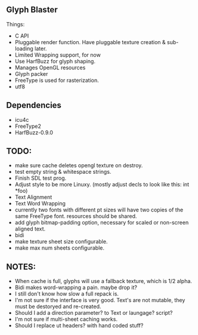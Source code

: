 Glyph Blaster
---------------

Things:
  * C API
  * Pluggable render function.  Have pluggable texture creation & sub-loading later.
  * Limited Wrapping support, for now
  * Use HarfBuzz for glyph shaping.
  * Manages OpenGL resources
  * Glyph packer
  * FreeType is used for rasterization.
  * utf8

Dependencies
-----------------
  * icu4c
  * FreeType2
  * HarfBuzz-0.9.0

TODO:
-----------------
* make sure cache deletes opengl texture on destroy.
* test empty string & whitespace strings.
* Finish SDL test prog.
* Adjust style to be more Linuxy. (mostly adjust decls to look like this: int *foo)
* Text Alignment
* Text Word Wrapping
* currently two fonts with different pt sizes will have two copies of the same FreeType font.
  resources should be shared.
* add glyph bitmap-padding option, necessary for scaled or non-screen aligned text.
* bidi
* make texture sheet size configurable.
* make max num sheets configurable.

NOTES:
----------------
* When cache is full, glyphs will use a fallback texture, which is 1/2 alpha.
* Bidi makes word-wrapping a pain.  maybe drop it?
* I still don't know how slow a full repack is.
* I'm not sure if the interface is very good.
  Text's are not mutable, they must be destoryed and re-created.
* Should I add a direction parameter? to Text or laungage? script?
* I'm not sure if multi-sheet caching works.
* Should I replace ut headers? with hand coded stuff?

